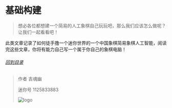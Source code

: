 # 基础构建

> 想必各位都想建一个简易的人工象棋自己玩玩吧，那么我们应该怎么做呢？让我们一起看看吧！

此类文章记录了如何徒手撸一个迷你世界的一个中国象棋简易象棋人工智能，阅读完这些文章，你将有能力自己写一个属于你自己的象棋电脑！


###### [回到目录](/docs/development/case/ChineseChess/README.md)


> 作者 吉魂幽
>
> 迷你号 1125833883
>
> ![logo](https://s1.ax1x.com/2022/06/18/XLMPTf.png)
